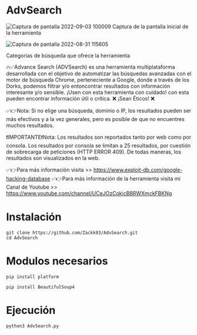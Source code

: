 # AdvSearch
![Captura de pantalla 2022-09-03 100009](https://user-images.githubusercontent.com/87577013/188273872-f5a2e52b-81c2-49b7-a788-ec09c8f9a6c2.png)
Captura de la pantalla inicial de la herramienta

![Captura de pantalla 2022-08-31 115605](https://user-images.githubusercontent.com/87577013/187724075-80a6c30f-ade6-4cb6-a205-bfeb7caae0c4.png)

Categorias de búsqueda que ofrece la herramienta

🔥✅Advance Search (ADVSearch) es una herramienta multiplataforma desarrollada con el objetivo de automatizar las búsquedas avanzadas con el motor de búsqueda Chrome, perteneciente a Google, donde a través de los Dorks, podemos filtrar y/o entoncontrar resultados con información interesante y/o sensible. ¡Usen con esta herramienta con cuidado! con esta pueden encontrar información útil o crítica. ❌ ¡Sean Éticos! ❌

✅👉Nota: Si no elige una búsqueda, dominio o IP, los resultados pueden ser más efectivos y a la vez generales, pero es posible de que no encuentres muchos resultados.

❗IMPORTANTE❗Nota: Los resultados son reportados tanto por web como por consola. Los resultados por consola se limitan a 25 resultados, por cuestión de sobrecarga de peticiones (HTTP ERROR 409). De todas maneras, los resultados son visualizados en la web.

✅👉Para más información visita >> https://www.exploit-db.com/google-hacking-database
✅👉Para más información de la herramienta visita mi Canal de Youtube >> https://www.youtube.com/channel/UCeJOzCokicB8RWXmckFBKNg

# Instalación
```
git clone https://github.com/Zackk03/AdvSearch.git
cd AdvSearch
```

# Modulos necesarios
```
pip install platform
```
```
pip install BeautifulSoup4
```

# Ejecución
```
python3 AdvSearch.py
```

